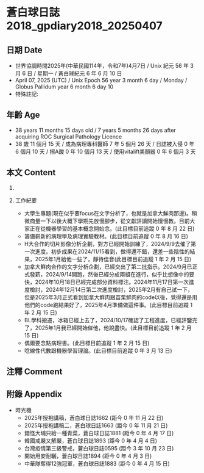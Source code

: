 [_metadata_:encoding]: - "utf-8"
[_metadata_:language]: - "zh-Hant-TW"
[_metadata_:fileformat]: - "markdown"
[_metadata_:MIME_type]: - "text/plain"
[_metadata_:markdown_version]: - "commonmark version 0.30"
[_metadata_:markdown_spec]: - "https://spec.commonmark.org/0.30/"

# 蒼白球日誌2018_gpdiary2018_20250407 #

## 日期 Date ##

* 世界協調時間2025年(中華民國114年，令和7年)4月7日 / Unix 紀元 56 年 3 月 6 日 / 星期一 / 蒼白球紀元 6 年 6 月 10 日
* April 07, 2025 (UTC) / Unix Epoch 56 year 3 month 6 day / Monday / Globus Pallidum year 6 month 6 day 10
* 特殊註記:

## 年齡 Age ##

* 38 years 11 months 15 days old / 7 years 5 months 26 days after acquiring ROC Surgical Pathology Licence
* 38 歲 11 個月 15 天 / 成為病理專科醫師 7 年 5 個月 26 天 / 日誌被入侵 0 年 6 個月 10 天 / 擦A酸 0 年 10 個月 13 天 / 使用vitalift美顏器 0 年 6 個月 3 天

## 本文 Content ##

1. 

2. 工作紀要

    - 大學生專題(現在似乎要focus在文字分析了，也就是加拿大鮮肉那邊)。稍微商量一下以後大概下學期先放慢腳步，從文獻評讀開始慢慢教。目前大家正在從機器學習的基本概念開始念。(此目標目前追蹤 0 年 8 月 22 日)
    - 籌備嶄新的病理學及病理實驗教材。(此目標目前追蹤 0 年 8 月 16 日)
    - H大合作的切片影像分析企劃，對方已經開始訓練了，2024/9/9去催了第一次進度。初步成果在2024/11/15看到，做得還不錯，還差一些陰性的結果，2025年1月給他一些了，靜待佳音(此目標目前追蹤 1 年 2 月 15 日)
    - 加拿大鮮肉合作的文字分析企劃，已經交出了第二批指示。2024/9月已正式發薪，2024/9/14開跑，然後已經分成兩組在進行，似乎比想像中的要快，2024年10月18日已經完成部分資料標注。2024年11月17日第一次進度檢討，2024年12月14日第二次進度檢討，2025年2月有自己試一下，但是2025年3月正式看到加拿大鮮肉跟苗栗鮮肉的code以後，覺得還是用他們的code跑結果好了，2025年4月準備做這件事。(此目標目前追蹤 1 年 2 月 15 日)
    - BL學科搬遷，冰箱已經上去了，2024/10/17確認了工程進度，已經評鑒完了，2025年1月我已經開始催他，他說盡快。(此目標目前追蹤 1 年 2 月 15 日)
    - 偶爾要念點病理書。(此目標目前追蹤 1 年 2 月 15 日)
    - 唸線性代數跟機器學習理論。(此目標目前追蹤 0 年 3 月 13 日)

## 注釋 Comment ##


## 附錄 Appendix ##

* 時光機
    - 2025年授袍講稿，蒼白球日誌1662 (距今 0 年 11 月 22 日)
    - 2025年授袍講稿二，蒼白球日誌1663 (距今 0 年 11 月 21 日)
    - 錯怪大埔只給一種青菜，蒼白球日誌1881 (距今 0 年 4 月 17 日)
    - 韓國戒嚴又解嚴，蒼白球日誌1893 (距今 0 年 4 月 4 日)
    - 台灣疫情第三級警戒，蒼白球日誌0595 (距今 3 年 10 月 23 日)
    - 開始用安耐曬，蒼白球日誌1894 (距今 0 年 4 月 3 日)
    - 中華隊奪得12強冠軍，蒼白球日誌1883 (距今 0 年 4 月 15 日)
